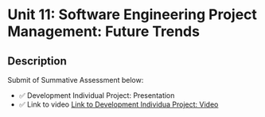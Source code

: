 # Unit 11: Software Engineering Project Management: Future Trends

## Description

Submit of Summative Assessment below:
- ✅ Development Individual Project: Presentation
- ✅ Link to video [Link to Development Individua Project: Video](https://www.youtube.com/watch?v=9oZz4a6PpzM&feature=youtu.be)

